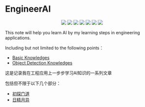 # EngineerAI
<p align="center">
    <a href="https://github.com/CallonHuang/EngineerAI/graphs/contributors" alt="Contributors">
    	<img src="https://img.shields.io/github/contributors/CallonHuang/EngineerAI"></a>
    <a href="#book" alt="This is a markdown book">
    	<img src=https://img.shields.io/badge/type-book-green.svg?maxAge=2592000></a>
    <a href="https://github.com/CallonHuang/EngineerAI/issues" alt="Issues">
    	<img src=https://img.shields.io/github/issues/CallonHuang/EngineerAI/good%20first%20issue></a>
    <a href="#platform" alt="Platform">
    	<img src=https://img.shields.io/badge/platform-linux-lightgrey.svg></a>
    <a href="https://github.com/CallonHuang/EngineerAI/network/members" alt="Forks">
        <img src="https://img.shields.io/github/forks/CallonHuang/EngineerAI"></a>
    <a href="https://github.com/CallonHuang/EngineerAI/pulse" alt="Activity">
        <img src="https://img.shields.io/github/commit-activity/m/CallonHuang/EngineerAI"/></a>
    <a href="#platform" alt="Version">
    	<img src="https://img.shields.io/badge/version-0.0.1-blue"/></a>
</p>

This note will help you learn AI by my learning steps in engineering applications.

Including but not limited to the following points：

- [Basic Knowledges](./probe-into-the-doorway)
- [Object Detection Knowledges](./object-detection)

这是记录我在工程应用上一步步学习AI知识的一系列文章

包括但不限于以下几个部分：

- [初探门道](./probe-into-the-doorway)
- [日精月异](./object-detection)


